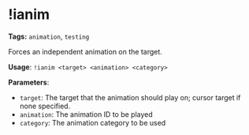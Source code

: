 # !ianim

**Tags:** `animation`, `testing`

Forces an independent animation on the target.

**Usage**: `!ianim <target> <animation> <category>`

**Parameters**:
- `target`: The target that the animation should play on; cursor target if none specified.
- `animation`: The animation ID to be played
- `category`: The animation category to be used

